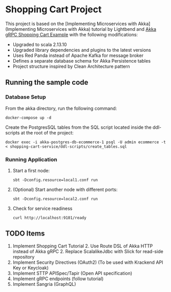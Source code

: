 # Shopping Cart Project
This project is based on the [Implementing Microservices with Akka](Implementing Microservices with Akka) tutorial by Lightbend and [Akka gRPC Shopping Cart Example](https://github.com/akka/akka-projection/tree/main/samples/grpc/shopping-cart-service-scala) with the following modifications:

- Upgraded to scala 2.13.10
- Upgraded library dependencies and plugins to the latest versions
- Uses Red Panda instead of Apache Kafka for message broker
- Defines a separate database schema for Akka Persistence tables
- Project structure inspired by Clean Architecture pattern

## Running the sample code

### Database Setup

From the akka directory, run the following command:
```shell
docker-compose up -d
```
Create the PostgresSQL tables from the SQL script located inside the ddl-scripts at the root of the project:
```shell
docker exec -i akka-postgres-db-ecommerce-1 psql -U admin ecommerce -t < shopping-cart-service/ddl-scripts/create_tables.sql
```

### Running Application

1. Start a first node:

    ```
    sbt -Dconfig.resource=local1.conf run
    ```

2. (Optional) Start another node with different ports:

    ```
    sbt -Dconfig.resource=local2.conf run
    ```

3. Check for service readiness

    ```
    curl http://localhost:9101/ready
    ```

## TODO Items
1. Implement Shopping Cart Tutorial 
   2. Use Route DSL of Akka HTTP instead of Akka gRPC
   2. Replace ScalalikeJdbc with Slick for read-side repository
2. Implement Security Directives (OAuth2) (To be used with Krackend API Key or Keycloak)
3. Implement STTP APISpec/Tapir (Open API specification)
4. Implement gRPC endpoints (follow tutorial)
4. Implement Sangria (GraphQL)